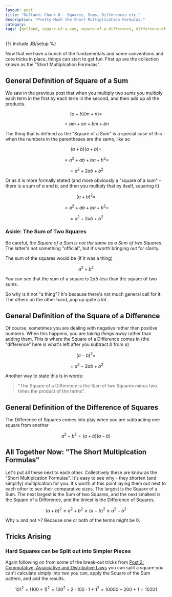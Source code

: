 ```yaml
---
layout: post
title: "Gelfand: Chunk 6 - Squares, Sums, Differences etc."
description: "Pretty Much the Short Multiplication Formulas."
category: 
tags: [gelfand, square-of-a-sum, square-of-a-difference, difference-of-squares, short-multiplcation-formulas, tricks]
---
```

{% include JB/setup %}

Now that we have a bunch of the fundamentals and some conventions and core tricks in place, things can start to get fun.  First up are the collection known as the "Short Multiplcation Formulas".

## General Definition of Square of a Sum
We saw in the previous post that when you multiply two sums you multiply each term in the first by each term in the second, and then add up all the products.

$$(a + b)(m + n) = $$

$$ = am + an + bm + bn$$

The thing that is defined as the "Square of a Sum" is a special case of this - when the numbers in the parentheses are the same, like so

$$(a + b)(a + b) = $$

$$ = a^2 + ab + ba + b^2 = $$

$$ = a^2 + 2ab + b^2$$

Or as it is more formally stated (and more obviously a "square of a sum" - there is a sum of $a$ and $b$, and then you multiply that by itself, squaring it)

$$(a + b)^2 = $$

$$ = a^2 + ab + ba + b^2 = $$

$$ = a^2 + 2ab + b^2$$

### Aside: The Sum of Two Squares
Be careful, _the Square of a Sum is not the same as a Sum of two Squares_.  The latter's not something "official", but it's worth bringing out for clarity. 

The sum of the squares would be (if it was a thing)

$$a^2 + b^2$$

You can see that the sum of a square is $2ab$ _less_ than the square of two sums.

So why is it not "a thing"?  It's because there's not much general call for it. The others on the other hand, pop up quite a lot.

## General Definition of the Square of a Difference
Of course, sometimes you are dealing with negative rather then positive numbers.  When this happens, you are _taking things away_ rather than adding them. This is where the Square of a Difference comes in (the "difference" here is what's left after you subtract $b$ from $a$)

$$(a - b)^2 = $$

$$ = a^2 - 2ab + b^2$$

Another way to state this is in words: 

 > "The Square of a Difference is the Sum of two Squares minus two times the product of the terms".

## General Definition of the Difference of Squares
The Difference of Squares comes into play when you are subtracting one square from another

$$a^2 - b^2 = (a + b)(a - b)$$

## All Together Now: "The Short Multiplcation Formulas"
Let's put all these next to each other.  Collectively these are know as the "Short Multiplcation Formulas".  It's easy to see why - they shorten (and simplify) multiplcation for you.  It's worth at this point laying them out next to each other to see their comparative sizes.  The largest is the Square of a Sum. The next largest is the Sum of two Squares, and the next smallest is the Square of a Difference, and the tiniest is the Difference of Squares.

$$(a + b)^2 \geq a^2 + b^2 \geq (a - b)^2 \geq a^2 - b^2$$

Why $\geq$ and not $>$? Because one or both of the terms might be $0$.

## Tricks Arising

### Hard Squares can be Split out into Simpler Pieces
Again following on from some of the break-out tricks from [Post 2: Commutative, Associative and Distributive Laws](https://andrewharmellaw.github.io/2016/11/23/gelfands-algebra-chunk-2-commutative-associative-and-distributive-laws) you can split a square you can't calculate simply into two you can, apply the Square of the  Sum pattern, and add the results.

$$101^2 = (100 + 1)^2 = 100^2 + 2 \cdot 100 \cdot 1 + 1^2 = 10000 + 200 + 1 = 10201$$

